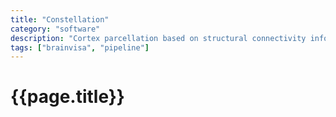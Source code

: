 ```yaml
---
title: "Constellation"
category: "software"
description: "Cortex parcellation based on structural connectivity information."
tags: ["brainvisa", "pipeline"]
---
```


# {{page.title}}
